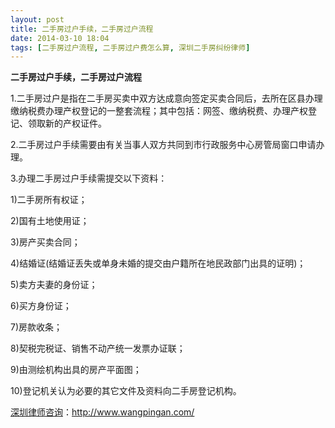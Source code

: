 ```yaml
---
layout: post
title: 二手房过户手续，二手房过户流程
date: 2014-03-10 18:04
tags: [二手房过户流程, 二手房过户费怎么算, 深圳二手房纠纷律师]
---
```

<strong>二手房过户手续，二手房过户流程</strong>

1.二手房过户是指在二手房买卖中双方达成意向签定买卖合同后，去所在区县办理缴纳税费办理产权登记的一整套流程；其中包括：网签、缴纳税费、办理产权登记、领取新的产权证件。

2.二手房过户手续需要由有关当事人双方共同到市行政服务中心房管局窗口申请办理。

3.办理二手房过户手续需提交以下资料：

1)二手房所有权证；

2)国有土地使用证；

3)房产买卖合同；

4)结婚证(结婚证丢失或单身未婚的提交由户籍所在地民政部门出具的证明)；

5)卖方夫妻的身份证；

6)买方身份证；

7)房款收条；

8)契税完税证、销售不动产统一发票办证联；

9)由测绘机构出具的房产平面图；

10)登记机关认为必要的其它文件及资料向二手房登记机构。

<a href="http://www.wangpingan.com/">深圳律师咨询</a>：<a href="http://www.wangpingan.com/">http://www.wangpingan.com/</a>

